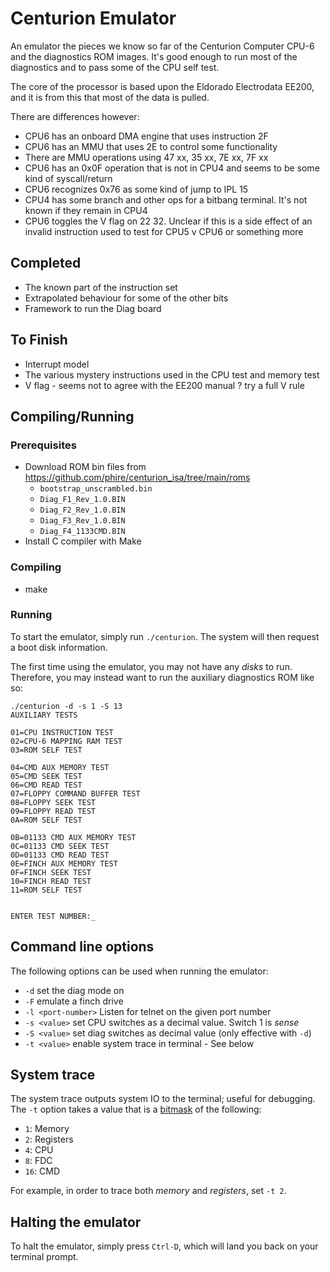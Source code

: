 # Centurion Emulator

An emulator the pieces we know so far of the Centurion Computer CPU-6 and
the diagnostics ROM images. It's good enough to run most of the diagnostics
and to pass some of the CPU self test.

The core of the processor is based upon the Eldorado Electrodata EE200, and
it is from this that most of the data is pulled.

There are differences however:

* CPU6 has an onboard DMA engine that uses instruction 2F
* CPU6 has an MMU that uses 2E to control some functionality
* There are MMU operations using 47 xx, 35 xx, 7E xx, 7F xx
* CPU6 has an 0x0F operation that is not in CPU4 and seems to be some kind of syscall/return
* CPU6 recognizes 0x76 as some kind of jump to IPL 15
* CPU4 has some branch and other ops for a bitbang terminal. It's not known if they remain in CPU4
* CPU6 toggles the V flag on 22 32. Unclear if this is a side effect of an invalid instruction used to test for CPU5 v CPU6 or something more

## Completed

* The known part of the instruction set
* Extrapolated behaviour for some of the other bits
* Framework to run the Diag board

## To Finish

* Interrupt model
* The various mystery instructions used in the CPU test and memory test
* V flag - seems not to agree with the EE200 manual ? try a full V rule


## Compiling/Running

### Prerequisites

* Download ROM bin files from https://github.com/phire/centurion_isa/tree/main/roms<br>
  * `bootstrap_unscrambled.bin`
  * `Diag_F1_Rev_1.0.BIN`
  * `Diag_F2_Rev_1.0.BIN`
  * `Diag_F3_Rev_1.0.BIN`
  * `Diag_F4_1133CMD.BIN`
* Install C compiler with Make

### Compiling

* make

### Running

To start the emulator, simply run `./centurion`. The system will then request a boot disk information.

The first time using the emulator, you may not have any *disks* to run. Therefore, you may instead want to run the auxiliary diagnostics ROM like so:

```
./centurion -d -s 1 -S 13
AUXILIARY TESTS

01=CPU INSTRUCTION TEST
02=CPU-6 MAPPING RAM TEST
03=ROM SELF TEST

04=CMD AUX MEMORY TEST
05=CMD SEEK TEST
06=CMD READ TEST
07=FLOPPY COMMAND BUFFER TEST
08=FLOPPY SEEK TEST
09=FLOPPY READ TEST
0A=ROM SELF TEST

0B=01133 CMD AUX MEMORY TEST
0C=01133 CMD SEEK TEST
0D=01133 CMD READ TEST
0E=FINCH AUX MEMORY TEST
0F=FINCH SEEK TEST
10=FINCH READ TEST
11=ROM SELF TEST


ENTER TEST NUMBER:_
```

## Command line options

The following options can be used when running the emulator:

- `-d` set the diag mode on
- `-F` emulate a finch drive
- `-l <port-number>` Listen for telnet on the given port number
- `-s <value>` set CPU switches as a decimal value. Switch 1 is *sense*
- `-S <value>` set diag switches as decimal value (only effective with `-d`)
- `-t <value>` enable system trace in terminal - See below

## System trace

The system trace outputs system IO to the terminal; useful for debugging. The `-t` option takes a value that is a [bitmask](https://en.wikipedia.org/wiki/Mask_(computing)) of the following:

- `1`: Memory
- `2`: Registers
- `4`: CPU
- `8`: FDC
- `16`: CMD

For example, in order to trace both *memory* and *registers*, set `-t 2`.

## Halting the emulator

To halt the emulator, simply press `Ctrl-D`, which will land you back on your terminal prompt.

